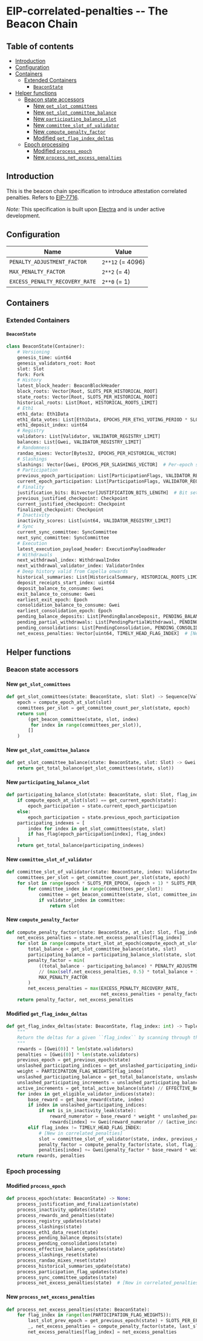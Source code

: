 # EIP-correlated-penalties -- The Beacon Chain

## Table of contents

<!-- TOC -->
<!-- START doctoc generated TOC please keep comment here to allow auto update -->
<!-- DON'T EDIT THIS SECTION, INSTEAD RE-RUN doctoc TO UPDATE -->

- [Introduction](#introduction)
- [Configuration](#configuration)
- [Containers](#containers)
  - [Extended Containers](#extended-containers)
    - [`BeaconState`](#beaconstate)
- [Helper functions](#helper-functions)
  - [Beacon state accessors](#beacon-state-accessors)
    - [New `get_slot_committees`](#new-get_slot_committees)
    - [New `get_slot_committee_balance`](#new-get_slot_committee_balance)
    - [New `participating_balance_slot`](#new-participating_balance_slot)
    - [New `committee_slot_of_validator`](#new-committee_slot_of_validator)
    - [New `compute_penalty_factor`](#new-compute_penalty_factor)
    - [Modified `get_flag_index_deltas`](#modified-get_flag_index_deltas)
  - [Epoch processing](#epoch-processing)
    - [Modified `process_epoch`](#modified-process_epoch)
    - [New `process_net_excess_penalties`](#new-process_net_excess_penalties)

<!-- END doctoc generated TOC please keep comment here to allow auto update -->
<!-- /TOC -->

## Introduction

This is the beacon chain specification to introduce attestation correlated penalties. Refers to [EIP-7716](https://github.com/ethereum/EIPs/blob/master/EIPS/eip-7716.md).

*Note:* This specification is built upon [Electra](../../electra/beacon_chain.md) and is under active development.

## Configuration

| Name | Value |
| - | - |
| `PENALTY_ADJUSTMENT_FACTOR` | `2**12` (= 4096) |
| `MAX_PENALTY_FACTOR` | `2**2` (= 4) |
| `EXCESS_PENALTY_RECOVERY_RATE` | `2**0` (= 1) |

## Containers

### Extended Containers

#### `BeaconState`

```python
class BeaconState(Container):
    # Versioning
    genesis_time: uint64
    genesis_validators_root: Root
    slot: Slot
    fork: Fork
    # History
    latest_block_header: BeaconBlockHeader
    block_roots: Vector[Root, SLOTS_PER_HISTORICAL_ROOT]
    state_roots: Vector[Root, SLOTS_PER_HISTORICAL_ROOT]
    historical_roots: List[Root, HISTORICAL_ROOTS_LIMIT]
    # Eth1
    eth1_data: Eth1Data
    eth1_data_votes: List[Eth1Data, EPOCHS_PER_ETH1_VOTING_PERIOD * SLOTS_PER_EPOCH]
    eth1_deposit_index: uint64
    # Registry
    validators: List[Validator, VALIDATOR_REGISTRY_LIMIT]
    balances: List[Gwei, VALIDATOR_REGISTRY_LIMIT]
    # Randomness
    randao_mixes: Vector[Bytes32, EPOCHS_PER_HISTORICAL_VECTOR]
    # Slashings
    slashings: Vector[Gwei, EPOCHS_PER_SLASHINGS_VECTOR]  # Per-epoch sums of slashed effective balances
    # Participation
    previous_epoch_participation: List[ParticipationFlags, VALIDATOR_REGISTRY_LIMIT]
    current_epoch_participation: List[ParticipationFlags, VALIDATOR_REGISTRY_LIMIT]
    # Finality
    justification_bits: Bitvector[JUSTIFICATION_BITS_LENGTH]  # Bit set for every recent justified epoch
    previous_justified_checkpoint: Checkpoint
    current_justified_checkpoint: Checkpoint
    finalized_checkpoint: Checkpoint
    # Inactivity
    inactivity_scores: List[uint64, VALIDATOR_REGISTRY_LIMIT]
    # Sync
    current_sync_committee: SyncCommittee
    next_sync_committee: SyncCommittee
    # Execution
    latest_execution_payload_header: ExecutionPayloadHeader
    # Withdrawals
    next_withdrawal_index: WithdrawalIndex
    next_withdrawal_validator_index: ValidatorIndex
    # Deep history valid from Capella onwards
    historical_summaries: List[HistoricalSummary, HISTORICAL_ROOTS_LIMIT]
    deposit_receipts_start_index: uint64
    deposit_balance_to_consume: Gwei
    exit_balance_to_consume: Gwei
    earliest_exit_epoch: Epoch
    consolidation_balance_to_consume: Gwei
    earliest_consolidation_epoch: Epoch
    pending_balance_deposits: List[PendingBalanceDeposit, PENDING_BALANCE_DEPOSITS_LIMIT]
    pending_partial_withdrawals: List[PendingPartialWithdrawal, PENDING_PARTIAL_WITHDRAWALS_LIMIT]
    pending_consolidations: List[PendingConsolidation, PENDING_CONSOLIDATIONS_LIMIT]
    net_excess_penalties: Vector[uint64, TIMELY_HEAD_FLAG_INDEX]  # [New in correlated_penalties]
```

## Helper functions

### Beacon state accessors

#### New `get_slot_committees`

```python
def get_slot_committees(state: BeaconState, slot: Slot) -> Sequence[ValidatorIndex]:
    epoch = compute_epoch_at_slot(slot)
    committees_per_slot = get_committee_count_per_slot(state, epoch)
    return sum(
        (get_beacon_committee(state, slot, index)
         for index in range(committees_per_slot)),
        []
    )
```

#### New `get_slot_committee_balance`

```python
def get_slot_committee_balance(state: BeaconState, slot: Slot) -> Gwei:
    return get_total_balance(get_slot_committees(state, slot))
```

#### New `participating_balance_slot`

```python
def participating_balance_slot(state: BeaconState, slot: Slot, flag_index: int) -> Gwei:
    if compute_epoch_at_slot(slot) == get_current_epoch(state):
        epoch_participation = state.current_epoch_participation
    else:
        epoch_participation = state.previous_epoch_participation
    participating_indexes = [
        index for index in get_slot_committees(state, slot)
        if has_flag(epoch_participation[index], flag_index)
    ]
    return get_total_balance(participating_indexes)
```

#### New `committee_slot_of_validator`

```python
def committee_slot_of_validator(state: BeaconState, index: ValidatorIndex, epoch: Epoch) -> Slot:
    committees_per_slot = get_committee_count_per_slot(state, epoch)
    for slot in range(epoch * SLOTS_PER_EPOCH, (epoch + 1) * SLOTS_PER_EPOCH):
        for committee_index in range(committees_per_slot):
            committee = get_beacon_committee(state, slot, committee_index)
            if validator_index in committee:
                return slot
```

#### New `compute_penalty_factor`

```python
def compute_penalty_factor(state: BeaconState, at_slot: Slot, flag_index: int):
    net_excess_penalties = state.net_excess_penalties[flag_index]
    for slot in range(compute_start_slot_at_epoch(compute_epoch_at_slot(at_slot)), at_slot):
        total_balance = get_slot_committee_balance(state, slot)
        participating_balance = participating_balance_slot(state, slot, flag_index)
        penalty_factor = min(
            ((total_balance - participating_balance) * PENALTY_ADJUSTMENT_FACTOR)
            // (max(self.net_excess_penalties, 0.5) * total_balance + 1),
            MAX_PENALTY_FACTOR
        )
        net_excess_penalties = max(EXCESS_PENALTY_RECOVERY_RATE, 
                                   net_excess_penalties + penalty_factor) - EXCESS_PENALTY_RECOVERY_RATE
    return penalty_factor, net_excess_penalties
```

#### Modified `get_flag_index_deltas`

```python
def get_flag_index_deltas(state: BeaconState, flag_index: int) -> Tuple[Sequence[Gwei], Sequence[Gwei]]:
    """
    Return the deltas for a given ``flag_index`` by scanning through the participation flags.
    """
    rewards = [Gwei(0)] * len(state.validators)
    penalties = [Gwei(0)] * len(state.validators)
    previous_epoch = get_previous_epoch(state)
    unslashed_participating_indices = get_unslashed_participating_indices(state, flag_index, previous_epoch)
    weight = PARTICIPATION_FLAG_WEIGHTS[flag_index]
    unslashed_participating_balance = get_total_balance(state, unslashed_participating_indices)
    unslashed_participating_increments = unslashed_participating_balance // EFFECTIVE_BALANCE_INCREMENT
    active_increments = get_total_active_balance(state) // EFFECTIVE_BALANCE_INCREMENT
    for index in get_eligible_validator_indices(state):
        base_reward = get_base_reward(state, index)
        if index in unslashed_participating_indices:
            if not is_in_inactivity_leak(state):
                reward_numerator = base_reward * weight * unslashed_participating_increments
                rewards[index] += Gwei(reward_numerator // (active_increments * WEIGHT_DENOMINATOR))
        elif flag_index != TIMELY_HEAD_FLAG_INDEX:
            # [New in correlated_penalties]
            slot = committee_slot_of_validator(state, index, previous_epoch)
            penalty_factor = compute_penalty_factor(state, slot, flag_index) 
            penalties[index] += Gwei(penalty_factor * base_reward * weight // WEIGHT_DENOMINATOR)
    return rewards, penalties
```

### Epoch processing

#### Modified `process_epoch`

```python
def process_epoch(state: BeaconState) -> None:
    process_justification_and_finalization(state)
    process_inactivity_updates(state)
    process_rewards_and_penalties(state)
    process_registry_updates(state)
    process_slashings(state)
    process_eth1_data_reset(state)
    process_pending_balance_deposits(state)
    process_pending_consolidations(state)
    process_effective_balance_updates(state)
    process_slashings_reset(state)
    process_randao_mixes_reset(state)
    process_historical_summaries_update(state)
    process_participation_flag_updates(state)
    process_sync_committee_updates(state)
    process_net_excess_penalties(state)  # [New in correlated_penalties]
```

#### New `process_net_excess_penalties`

```python
def process_net_excess_penalties(state: BeaconState):
    for flag_index in range(len(PARTICIPATION_FLAG_WEIGHTS)):
        last_slot_prev_epoch = get_previous_epoch(state) + SLOTS_PER_EPOCH - 1
        _, net_excess_penalties = compute_penalty_factor(state, last_slot_prev_epoch, flag_index)
        net_excess_penalties[flag_index] = net_excess_penalties
```


